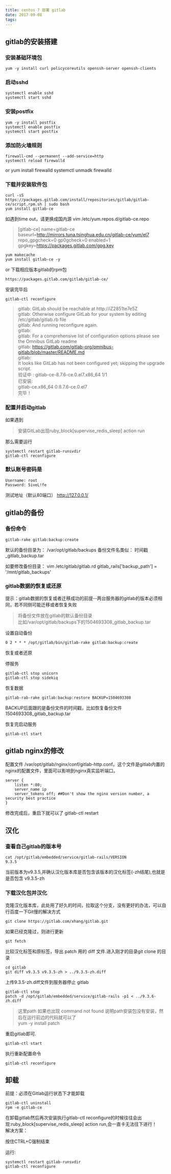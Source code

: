 ```yaml
---
title: centos 7 部署 gitlab
date: 2017-09-08
tags:
---
```

## gitlab的安装搭建
<!--more-->

### 安装基础环境包

    yum -y install curl policycoreutils openssh-server openssh-clients

### 启动sshd

    systemctl enable sshd
    systemctl start sshd

### 安装postfix

    yum -y install postfix
    systemctl enable postfix
    systemctl start postfix

### 添加防火墙规则

    firewall-cmd --permanent --add-service=http
    systemctl reload firewalld
or
    yum install firewalld
    systemctl unmadk firewalld

### 下载并安装软件包

    curl -sS https://packages.gitlab.com/install/repositories/gitlab/gitlab-ce/script.rpm.sh | sudo bash
    yum install gitlab-ce

如遇到time out，请更换成国内源
    vim /etc/yum.repos.d/gitlab-ce.repo
> [gitlab-ce]
> name=gitlab-ce
> baseurl=http://mirrors.tuna.tsinghua.edu.cn/gitlab-ce/yum/el7
> repo_gpgcheck=0
> gp0gcheck=0
> enabled=1
> gpgkey=https://packages.gitlab.com/gpg.key

    yum makecache
    yum install gitlab-ce -y


or 下载相应版本gitlab的rpm包

    https://packages.gitlab.com/gitlab/gitlab-ce/    

安装完毕后

    gitlab-ctl reconfigure 
> gitlab: GitLab should be reachable at http://iZ2851te7e5Z  
gitlab: Otherwise configure GitLab for your system by editing /etc/gitlab/gitlab.rb file  
gitlab: And running reconfigure again.  
gitlab:   
gitlab: For a comprehensive list of configuration options please see the Omnibus GitLab readme  
gitlab: https://gitlab.com/gitlab-org/omnibus-gitlab/blob/master/README.md  
gitlab:   
It looks like GitLab has not been configured yet; skipping the upgrade script.  
  验证中      : gitlab-ce-8.7.6-ce.0.el7.x86_64                                                                                             1/1     
已安装:  
  gitlab-ce.x86_64 0:8.7.6-ce.0.el7                                                                                                         
完毕！

### 配置并启动gitlab

如果遇到
>安装GitLab出现ruby_block[supervise_redis_sleep] action run

那么需要运行

	systemctl restart gitlab-runsvdir
    gitlab-ctl reconfigure

### 默认账号密码是

    Username: root
    Password: 5iveL!fe
测试地址（默认80端口）
    http://127.0.0.1/

## gitlab的备份

### 备份命令
    gitlab-rake gitlab:backup:create
默认的备份目录为： /var/opt/gitlab/backups  备份文件名类似： 时间戳_gitlab_backup.tar

如要修改备份目录：
    vim /etc/gitlab/gitlab.rd
    gitlab_rails['backup_path'] = '/mnt/gitlab_backups'

### gitlab数据的恢复或还原
提示：gitlab数据的恢复或者迁移成功的前提--两台服务器的gitlab的版本必须相同，若不同侧可能迁移或者恢复失败  

>将备份文件放在gitlab的默认备份目录  
比如/var/opt/gitlab/backups下的1504693308_gitlab_backup.tar     
  
设置自动备份

    0 2 * * * /opt/gitlab/bin/gitlab-rake gitlab:backup:create

恢复或者还原  

停服务

    gitlab-ctl stop unicorn
	gitlab-ctl stop sidekiq

恢复数据

    gitlab-rab-rake gitlab:backup:restore BACKUP=1504693308

BACKUP后面跟的是备份文件的时间戳，比如恢复备份文件1504693308_gitlab_backup.tar

恢复完启动服务

    gitlab-ctl start

## gitlab nginx的修改

配置文件 /var/opt/gitlab/nginx/conf/gitlab-http.conf。这个文件是gitlab内置的nginx的配置文件，里面可以影响到nginx真实监听端口。

    server {
        listen *:80;
		server_name ip
		server_tokens off; ##Don't show the nginx version number, a security best practice 		
    }

修改完成后，重启下就可以了
    gitlab-ctl restart

## 汉化

### 查看自己gitlab的版本号
    cat /opt/gitlab/embedded/service/gitlab-rails/VERSION
    9.3.5

当前版本为v9.3.5,并确认汉化版本库是否包含该版本的汉化标签(-zh结尾),也就是是否包含 v9.3.5-zh

### 下载汉化包并汉化

克隆汉化版本库，此处用了好久的时间，拉取这个分支，没有更好的办法，可以自行百度一下Git慢的解决方式

    git clone https://gitlab.com/xhang/gitlab.git

如果已经克隆过，则进行更新

    git fetch

比较汉化标签和原标签，导出 patch 用的 diff 文件.进入刚才的目录git clone 的目录

    cd gitlab
	git diff v9.3.5 v9.3.5-zh > ../9.3.5-zh.diff

上传9.3.5-zh.diff文件到服务器停止 gitlab

    gitlab-ctl stop
	patch -d /opt/gitlab/embedded/service/gitlab-rails -p1 < ../9.3.6-zh.diff
>这里path 如果也出现 command not found 说明path安装包没有安装，然后在运行前边的代码就可以了  
yum -y install patch 


重启gitlab即可.

    gitlab-ctl start

执行重新配置命令

    gitlab-ctl reconfigure

##  卸载

前提：必须在Gitlab运行状态下才能卸载

    gitlab-ctl uninstall
    rpm -e gitlab-ce

在卸载gitlab然后再次安装执行gitlab-ctl reconfigure的时候往往会出现:ruby_block[supervise_redis_sleep] action run,会一直卡无法往下进行！   
解决方案：  

按住CTRL+C强制结束  

运行:  

    systemctl restart gitlab-runsvdir
    gitlab-ctl reconfigure